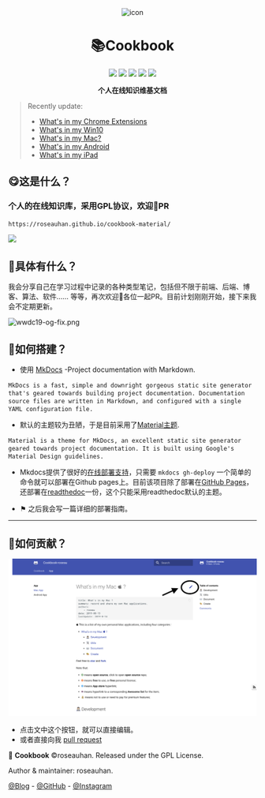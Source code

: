 <div align="center">

<img src="https://i.loli.net/2019/08/09/2f3NUxKFjvGqeZ4.png" width="160px" alt="icon" />

<h1> 📚Cookbook  </h1>

[![](https://flat.badgen.net/badge/github/github?icon)](https://github.com/RoseauHan/cookbook-material)
[![](https://badgen.net/badge/readthedoc/pass/yellow)](https://roseau-cookbook.readthedocs.io)
[![](https://img.shields.io/github/last-commit/roseauhan/cookbook-material/gh-pages)](https://github.com/RoseauHan/cookbook-material/tree/gh-pages)
[![](https://badgen.net/twitter/follow/roseauhan)](https://twitter.com/roseauhan)
[![](https://img.shields.io/github/license/RoseauHan/cookbook-material)](https://github.com/RoseauHan/cookbook-material/tree/master/LICENSE)


**个人在线知识维基文档**

</div>

> Recently update: 
> - [What's in my Chrome Extensions](https://roseauhan.github.io/cookbook-material/app/Whats-in-my-Chrome-extensions)
> - [What's in my Win10](https://roseauhan.github.io/cookbook-material/app/Whats-in-my-Win10)
> - [What's in my Mac?](https://roseauhan.github.io/cookbook-material/app/Whats-in-my-Mac/)
> - [What's in my Android](https://roseauhan.github.io/cookbook-material/app/Whats-in-my-Android)
> - [What's in my iPad](https://roseauhan.github.io/cookbook-material/app/Whats-in-my-iPad)


## 😋这是什么？

### 个人的在线知识库，采用GPL协议，欢迎👏PR

```
https://roseauhan.github.io/cookbook-material/
```

![](https://i.loli.net/2019/08/09/Z9iGLzEN7bmJgsx.png)

## 🤯具体有什么？

我会分享自己在学习过程中记录的各种类型笔记，包括但不限于前端、后端、博客、算法、软件…… 等等，再次欢迎👏各位一起PR。目前计划刚刚开始，接下来我会不定期更新。

![wwdc19-og-fix.png](https://i.loli.net/2019/08/09/gQ4tmo6idskz87x.png)

## 🧐如何搭建？

- 使用 [MkDocs](https://github.com/mkdocs/mkdocs/) -Project documentation with Markdown.

```
MkDocs is a fast, simple and downright gorgeous static site generator that's geared towards building project documentation. Documentation source files are written in Markdown, and configured with a single YAML configuration file.
```

- 默认的主题较为丑陋，于是目前采用了[Material主题](https://squidfunk.github.io/mkdocs-material/).
```
Material is a theme for MkDocs, an excellent static site generator geared towards project documentation. It is built using Google's Material Design guidelines.
```


- Mkdocs提供了很好的[在线部署支持](https://www.mkdocs.org/user-guide/deploying-your-docs/#deploying-your-docs)，只需要
`mkdocs gh-deploy`
一个简单的命令就可以部署在Github pages上。目前该项目除了部署在[GitHub Pages](https://roseauhan.github.io/cookbook-material/)，还部署在[readthedoc](https://roseau-cookbook.readthedocs.io)一份，这个只能采用readthedoc默认的主题。

- ⚑ 之后我会写一篇详细的部署指南。

---
## 🧐如何贡献？

![pic](https://raw.githubusercontent.com/RoseauHan/upic-upload/master/ScreenShot.png)
- 点击文中这个按钮，就可以直接编辑。
- 或者直接向我 [pull request](https://github.com/RoseauHan/cookbook-material/)

📒 **Cookbook** ©roseauhan. Released under the GPL License.

Author & maintainer: roseauhan.

[@Blog](https://roseauhan.github.io/) - [@GitHub](https://github.com/roseauhan) - [@Instagram](https://instagram.com/roseauhan)
